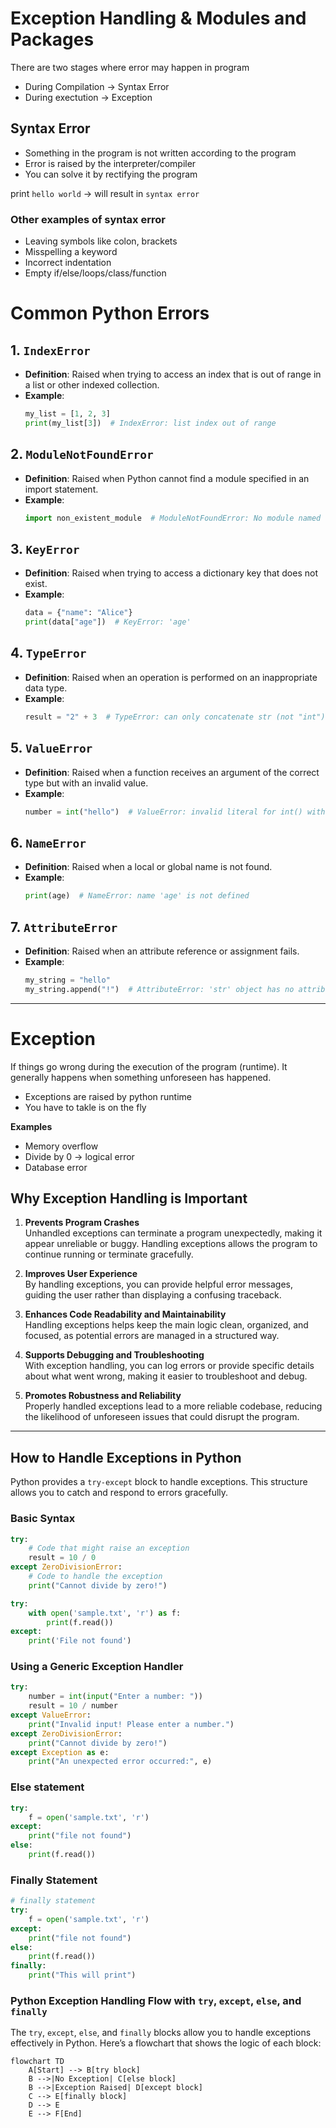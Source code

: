 # Exception Handling & Modules and Packages

There are two stages where error may happen in program 

- During Compilation &rightarrow; Syntax Error
- During exectution &rightarrow; Exception 

## Syntax Error
- Something in the program is not written according to the program
- Error is raised by the interpreter/compiler
- You can solve it by rectifying the program 

print `hello world` &rightarrow; will result in `syntax error`

### Other examples of syntax error
- Leaving symbols like colon, brackets
- Misspelling a keyword
- Incorrect indentation
- Empty if/else/loops/class/function
  
# Common Python Errors

## 1. `IndexError`
- **Definition**: Raised when trying to access an index that is out of range in a list or other indexed collection.
- **Example**:
    ```python
    my_list = [1, 2, 3]
    print(my_list[3])  # IndexError: list index out of range
    ```

## 2. `ModuleNotFoundError`
- **Definition**: Raised when Python cannot find a module specified in an import statement.
- **Example**:
    ```python
    import non_existent_module  # ModuleNotFoundError: No module named 'non_existent_module'
    ```

## 3. `KeyError`
- **Definition**: Raised when trying to access a dictionary key that does not exist.
- **Example**:
    ```python
    data = {"name": "Alice"}
    print(data["age"])  # KeyError: 'age'
    ```

## 4. `TypeError`
- **Definition**: Raised when an operation is performed on an inappropriate data type.
- **Example**:
    ```python
    result = "2" + 3  # TypeError: can only concatenate str (not "int") to str
    ```

## 5. `ValueError`
- **Definition**: Raised when a function receives an argument of the correct type but with an invalid value.
- **Example**:
    ```python
    number = int("hello")  # ValueError: invalid literal for int() with base 10: 'hello'
    ```

## 6. `NameError`
- **Definition**: Raised when a local or global name is not found.
- **Example**:
    ```python
    print(age)  # NameError: name 'age' is not defined
    ```

## 7. `AttributeError`
- **Definition**: Raised when an attribute reference or assignment fails.
- **Example**:
    ```python
    my_string = "hello"
    my_string.append("!")  # AttributeError: 'str' object has no attribute 'append'
    ```

---

# Exception
If things go wrong during the execution of the program (runtime). It generally happens when something unforeseen has happened. 

- Exceptions are raised by python runtime 
- You have to takle is on the fly 

**Examples**
- Memory overflow
- Divide by 0 &rightarrow; logical error
- Database error


## Why Exception Handling is Important

1. **Prevents Program Crashes**  
   Unhandled exceptions can terminate a program unexpectedly, making it appear unreliable or buggy. Handling exceptions allows the program to continue running or terminate gracefully.

2. **Improves User Experience**  
   By handling exceptions, you can provide helpful error messages, guiding the user rather than displaying a confusing traceback.

3. **Enhances Code Readability and Maintainability**  
   Handling exceptions helps keep the main logic clean, organized, and focused, as potential errors are managed in a structured way.

4. **Supports Debugging and Troubleshooting**  
   With exception handling, you can log errors or provide specific details about what went wrong, making it easier to troubleshoot and debug.

5. **Promotes Robustness and Reliability**  
   Properly handled exceptions lead to a more reliable codebase, reducing the likelihood of unforeseen issues that could disrupt the program.

---

## How to Handle Exceptions in Python

Python provides a `try-except` block to handle exceptions. This structure allows you to catch and respond to errors gracefully.

### Basic Syntax

```python
try:
    # Code that might raise an exception
    result = 10 / 0
except ZeroDivisionError:
    # Code to handle the exception
    print("Cannot divide by zero!")
```

```python
try:
    with open('sample.txt', 'r') as f:
        print(f.read())
except:
    print('File not found')
```

### Using a Generic Exception Handler

```python
try:
    number = int(input("Enter a number: "))
    result = 10 / number
except ValueError:
    print("Invalid input! Please enter a number.")
except ZeroDivisionError:
    print("Cannot divide by zero!")
except Exception as e:
    print("An unexpected error occurred:", e)
```

### Else statement 


```python
try:
    f = open('sample.txt', 'r')
except:
    print("file not found")
else:
    print(f.read())
```

### Finally Statement 

```python
# finally statement
try:
    f = open('sample.txt', 'r')
except:
    print("file not found")
else:
    print(f.read())
finally:
    print("This will print")

```

### Python Exception Handling Flow with `try`, `except`, `else`, and `finally`

The `try`, `except`, `else`, and `finally` blocks allow you to handle exceptions effectively in Python. Here’s a flowchart that shows the logic of each block:

```mermaid
flowchart TD
    A[Start] --> B[try block]
    B -->|No Exception| C[else block]
    B -->|Exception Raised| D[except block]
    C --> E[finally block]
    D --> E
    E --> F[End]
```


